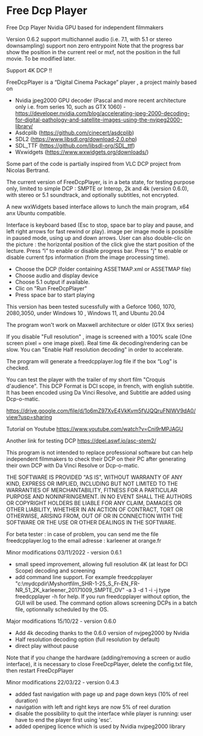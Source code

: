 # Free Dcp Player

Free Dcp Player Nvidia GPU based for independent filmmakers


Version 0.6.2 
support multichannel audio (i.e. 7.1, with 5.1 or stereo downsampling)
support non zero entrypoint
Note that the progress bar show the position in the current reel or mxf, not the position in the full movie. To be modified later.

Support 4K DCP !!

FreeDcpPlayer is a “Digital Cinema Package”  player ,  a project mainly based on
- Nvidia jpeg2000 GPU decoder (Pascal and more recent architecture only i.e. from series 10, such as GTX 1060) - https://developer.nvidia.com/blog/accelerating-jpeg-2000-decoding-for-digital-pathology-and-satellite-images-using-the-nvjpeg2000-library/
- Asdcplib (https://github.com/cinecert/asdcplib)
- SDL2 (https://www.libsdl.org/download-2.0.php)
- SDL_TTF (https://github.com/libsdl-org/SDL_ttf)
- Wxwidgets (https://www.wxwidgets.org/downloads/)

Some part of the code is partially inspired from VLC DCP project from Nicolas Bertrand.

The current version of FreeDcpPlayer,  is in a beta state, for testing purpose only, limited to simple DCP :
SMPTE or Interop, 2k and 4k (version 0.6.0), with stereo or 5.1 soundtrack, and optionally subtitles, not encrypted.

A new wxWidgets based interface allows to lunch the main program, x64 anx Ubuntu compatible.

Interface is keyboard based (Esc to stop, space bar to play and pause, and left right arrows for fast rewind or play). 
image per image mode is possible in paused mode, using up and down arrows.
User can also double-clic on the picture  : the horizontal position of the click give the start position of the lecture.
Press “i” to enable or disable progress bar.
Press "j" to enable or disable current fps information (from the image processing time).

- Choose the DCP (folder containing ASSETMAP.xml or ASSETMAP file)
- Choose audio and display device
- Choose 5.1 output if available.
- Clic on "Run FreeDcpPlayer"
- Press space bar to start playing

This version has been tested sucessfully with a Geforce 1060, 1070, 2080,3050, under Windows 10 , Windows 11, and Ubuntu 20.04

The program won't work on Maxwell architecture or older (GTX 9xx series)

If you disable "Full resolution" , image is screened with a 100% scale (One screen pixel = one image pixel).
Real time 4k decoding/rendering can be slow. You can "Enable Half resolution decoding" in order to accelerate.

The program will generate a freedcpplayer.log file if the box “Log” is checked.

You can test the player with the trailer of my short film "Croquis d'audience". 
This DCP Format is DCI scope, in french, with english subtitle.
It has been encoded using Da Vinci Resolve, and Subtitle are added using Dcp-o-matic.

https://drive.google.com/file/d/1o6mZ97XvE4VkKvm5fVJQQruFNIWV9dA0/view?usp=sharing

Tutorial on Youtube
https://www.youtube.com/watch?v=Cni9rMPJAGU

Another link for testing DCP
https://dpel.aswf.io/asc-stem2/


This program is not intended to replace professional software but can help independent filmmakers 
to check their DCP on their PC after generating their own DCP with Da Vinci Resolve or Dcp-o-matic.


THE SOFTWARE IS PROVIDED "AS IS", WITHOUT WARRANTY OF ANY KIND, EXPRESS OR IMPLIED, INCLUDING BUT NOT LIMITED TO THE WARRANTIES OF MERCHANTABILITY, FITNESS FOR A PARTICULAR PURPOSE AND NONINFRINGEMENT. IN NO EVENT SHALL THE AUTHORS OR COPYRIGHT HOLDERS BE LIABLE FOR ANY CLAIM, DAMAGES OR OTHER LIABILITY, WHETHER IN AN ACTION OF CONTRACT, TORT OR OTHERWISE, ARISING FROM, OUT OF OR IN CONNECTION WITH THE SOFTWARE OR THE USE OR OTHER DEALINGS IN THE SOFTWARE.

For beta tester : in case of problem, you can send me the file freedcpplayer.log to the email adresse  : karleener at orange.fr

Minor modifications 03/11/2022 - version 0.6.1
- small speed improvement, allowing full resolution 4K (at least for DCI Scope) decoding and screening
- add command line support. 
For example 
freedcpplayer "c:\mydcpdir\Myshortfilm_SHR-1-25_S_Fr-EN_FR-NR_51_2K_karleener_20171009_SMPTE_OV" -a 3 -d 1 -i -j
type freedcpplayer -h for help. If you run freedcpplayer without option, the GUI will be used.
The command option allows screening DCPs in a batch file, optionnally scheduled by the OS.

Major modifications 15/10/22 - version 0.6.0
- Add 4k decoding thanks to the 0.6.0 version of nvjpeg2000 by Nvidia
- Half resolution decoding option (full resolution by default)
- direct play without pause

Note that if you change the hardware (adding/removing a screen or audio interface), it is necessary to close FreeDcpPlayer, delete the config.txt file, then restart FreeDcpPlayer


Minor modifications 22/03/22 - version 0.4.3
- added fast navigation with page up and page down keys (10% of reel duration)
- navigation with left and right keys are now 5% of reel duration
- disable the possibility to quit the interface while player is running: user have to end the player first using 'esc'.
- added openjpeg licence which is used by Nvidia nvjpeg2000 library
